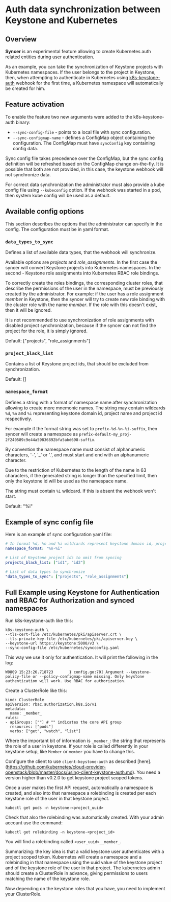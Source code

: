 # Auth data synchronization between Keystone and Kubernetes

## Overview

**Syncer** is an experimental feature allowing to create Kubernetes auth related entities during user authentication.

As an example, you can take the synchronization of Keystone projects with Kubernetes namespaces. If the user belongs to the project in Keystone, then, when attempting to authenticate in Kubernetes using [k8s-keystone-auth](./using-keystone-webhook-authenticator-and-authorizer.md) webhook for the first time, a Kubernetes namespace will automatically be created for him.

## Feature activation

To enable the feature two new arguments were added to the k8s-keystone-auth binary:

- ``--sync-config-file`` - points to a local file with sync configuration.
- ``--sync-configmap-name`` - defines a ConfigMap object containing the configuration. The ConfigMap must have ``syncConfig`` key containing config data.

Sync config file takes precedence over the ConfigMap, but the sync config definition will be refreshed based on the ConfigMap change on-the-fly. It is possible that both are not provided, in this case, the keystone webhook will not synchronize data.

For correct data synchronization the administrator must also provide a kube config file using ``--kubeconfig`` option. If the webhook was started in a pod, then system kube config will be used as a default.

## Available config options

This section describes the options that the administrator can specify in the config.
The configuration must be in yaml format.

### ``data_types_to_sync``

Defines a list of available data types, that the webhook will synchronize.

Available options are *projects* and *role_assignments*. In the first case the syncer will convert Keystone projects into Kubernetes namespaces. In the second - Keystone role assignments into Kubernetes RBAC role bindings.

To correctly create the roles bindings, the corresponding cluster roles, that describe the permissions of the user in the namespace, must be previously created by the administrator.
For example: if the user has a role assignment *member* in Keystone, then the syncer will try to create new role binding with the cluster role with the name *member*. If the role with this doesn't exist, then it will be ignored.

It is not recommended to use synchronization of role assignments with disabled project synchronization, because if the syncer can not find the project for the role, it is simply ignored.

Default: ["projects", "role_assignments"]

### ``project_black_list``

Contains a list of Keystone project ids, that should be excluded from synchronization.

Default: []

### ``namespace_format``

Defines a string with a format of namespace name after synchronization allowing to create more mnemonic names. The string may contain wildcards ``%d``, ``%n`` and ``%i`` representing keystone domain id, project name and project id respectively.

For example if the format string was set to ``prefix-%d-%n-%i-suffix``, then syncer will create a namespace as ``prefix-default-my_proj-2f240589c9e44a59836892bfa5abd698-suffix``.

By convention the namespace name must consist of alphanumeric characters, '-', '_' or '.', and must start and end with an alphanumeric character.

Due to the restriction of Kubernetes to the length of the name in 63 characters, if the generated string is longer than the specified limit, then only the keystone id will be used as the namespace name.

The string must contain ``%i`` wildcard. If this is absent the webhook won't start.

Default: "%i"

## Example of sync config file

Here is an example of sync configuration yaml file:

```yaml
# In format %d, %n and %i wildcards represent keystone domain id, project name and id respectively
namespace_format: "%n-%i"

# List of Keystone project ids to omit from syncing
projects_black_list: ["id1", "id2"]

# List of data types to synchronize
"data_types_to_sync": ["projects", "role_assignments"]
```

## Full Example using Keystone for Authentication and RBAC for Authorization and synced namespaces

Run k8s-keystone-auth like this:

```
k8s-keystone-auth \
--tls-cert-file /etc/kubernetes/pki/apiserver.crt \
--tls-private-key-file /etc/kubernetes/pki/apiserver.key \
--keystone-url https://keystone:5000/v3 \
--sync-config-file /etc/kubernetes/syncconfig.yaml
```

This way we use it only for authentication. It will print the following in the log:

```
W0809 15:23:26.718723       1 config.go:70] Argument --keystone-policy-file or --policy-configmap-name missing. Only keystone authentication will work. Use RBAC for authorization.
```

Create a ClusterRole like this:
```
kind: ClusterRole
apiVersion: rbac.authorization.k8s.io/v1
metadata:
  name: _member_
rules:
- apiGroups: [""] # "" indicates the core API group
  resources: ["pods"]
  verbs: ["get", "watch", "list"]
```

Where the important bit of information is `_member_`: the string that represents the role of a user in keystone. If your role is called differently in your keystone setup, like `Member` or `member` you have to change this.

Configure the client to use `client-keystone-auth` as described [here].(https://github.com/kubernetes/cloud-provider-openstack/blob/master/docs/using-client-keystone-auth.md). You need a version higher than v0.2.0 to get keystone project scoped tokens.

Once a user makes the first API request, automatically a namespace is created, and also into that namespace a rolebinding is created per each keystone role of the user in that keystone project.

    kubectl get pods -n keystone-<project_uuid>

Check that also the rolebinding was automatically created. With your admin account use the command:

    kubectl get rolebinding -n keystone-<project_id>

You will find a rolebinding called `<user_uuid>__member_`.

Summarizing: the key idea is that a valid keystone user authenticates with a
project scoped token. Kubernetes will create a namespace and a rolebinding in
that namespace using the uuid value of the keystone project and of the keystone
role of the user in that project. The kubernetes admin should create a
ClusterRole in advance, giving permissions to users matching the name of the
keystone role.

Now depending on the keystone roles that you have, you need to implement your ClusterRole.

